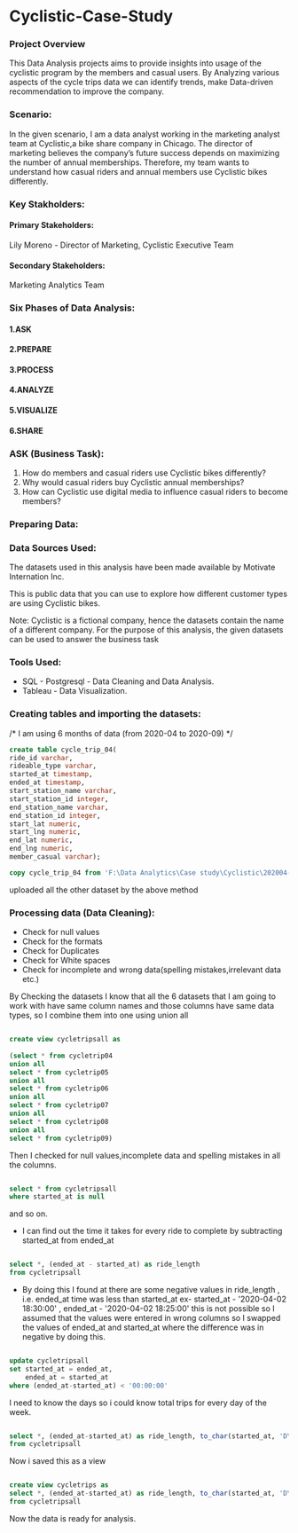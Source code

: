 # Cyclistic-Case-Study

### Project Overview 
This Data Analysis projects aims to provide insights into usage of the cyclistic program by the members and casual users. By Analyzing various aspects of the cycle trips data we can identify trends, make Data-driven recommendation to improve the company. 


### Scenario:
In the given scenario, I am a data analyst working in the marketing analyst team at Cyclistic,a bike share company in Chicago.
The director of marketing believes the company’s future success depends on maximizing the number of annual memberships.
Therefore, my team wants to understand how casual riders and annual members use Cyclistic bikes differently.

### Key Stakholders:

#### Primary Stakeholders:
Lily Moreno - Director of Marketing,
Cyclistic Executive Team
#### Secondary Stakeholders:
Marketing Analytics Team 

### Six Phases of Data Analysis:
#### 1.ASK
#### 2.PREPARE
#### 3.PROCESS
#### 4.ANALYZE
#### 5.VISUALIZE
#### 6.SHARE

### ASK (Business Task):
1. How do members and casual riders use Cyclistic bikes differently?
2. Why would casual riders buy Cyclistic annual memberships?
3. How can Cyclistic use digital media to influence casual riders to become members?

### Preparing Data:

### Data Sources Used:
The datasets used in this analysis have been made available by Motivate Internation Inc. 

This is public data that you can use to explore how different customer types are using Cyclistic bikes. 

Note: Cyclistic is a fictional company, hence the datasets contain the name of a different company. For the purpose of this analysis, the given datasets can be used to answer the business task 

### Tools Used:
- SQL - Postgresql - Data Cleaning and Data Analysis.
- Tableau - Data Visualization.


### Creating tables and importing the datasets: 

/* I am using 6 months of data (from 2020-04 to 2020-09) */

```sql
create table cycle_trip_04(
ride_id varchar,
rideable_type varchar,
started_at timestamp,
ended_at timestamp,
start_station_name varchar,
start_station_id integer,
end_station_name varchar,
end_station_id integer,
start_lat numeric,
start_lng numeric,
end_lat numeric,
end_lng numeric,
member_casual varchar);

copy cycle_trip_04 from 'F:\Data Analytics\Case study\Cyclistic\202004-divvy-tripdata.csv' csv header;
```
uploaded all the other dataset by the above method

### Processing data (Data Cleaning):
- Check for null values
- Check for the formats
- Check for Duplicates
- Check for White spaces
- Check for incomplete and wrong data(spelling mistakes,irrelevant data etc.)

By Checking the datasets I know that all the 6 datasets that I am going to work with have same column names and those columns have same data types, so I combine them into one using union all

```sql

create view cycletripsall as
 
(select * from cycletrip04
union all
select * from cycletrip05
union all
select * from cycletrip06
union all
select * from cycletrip07
union all
select * from cycletrip08
union all
select * from cycletrip09)

```
Then I checked for null values,incomplete data and spelling mistakes in all the columns.

```sql

select * from cycletripsall
where started_at is null

```
and so on.

- I can find out the time it takes for every ride to complete by subtracting started_at from ended_at

```sql

select *, (ended_at - started_at) as ride_length
from cycletripsall

```
- By doing this I found at there are some negative values in ride_length , i.e. ended_at time was less than started_at ex- started_at - '2020-04-02 18:30:00' , ended_at - '2020-04-02 18:25:00' this is not possible so I assumed that the values were entered in wrong columns so I swapped the values of ended_at and started_at where the difference was in negative by doing this.

```sql

update cycletripsall
set started_at = ended_at,
	ended_at = started_at	
where (ended_at-started_at) < '00:00:00'

```
I need to know the days so i could know total trips for every day of the week.

```sql

select *, (ended_at-started_at) as ride_length, to_char(started_at, 'DY') as day_started_at
from cycletripsall

```

Now i saved this as a view 

```sql

create view cycletrips as
select *, (ended_at-started_at) as ride_length, to_char(started_at, 'DY') as day_started_at
from cycletripsall

```

Now the data is ready for analysis.





